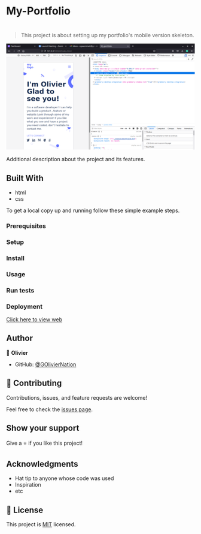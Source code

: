 # My-Portfolio

#

> This project is about setting up my portfolio's mobile version skeleton.

![setup m-version skeleton](./photos/shots/screenshot1.png)

Additional description about the project and its features.

## Built With

- html
- css

To get a local copy up and running follow these simple example steps.

### Prerequisites

### Setup

### Install

### Usage

### Run tests

### Deployment

[Click here to view web](https://GOlivierNation.github.io/portfolio/)

## Author

👤 **Olivier**

- GitHub: [@GOlivierNation](https://github.com/GOlivierNation)

## 🤝 Contributing

Contributions, issues, and feature requests are welcome!

Feel free to check the [issues page](../../issues/).

## Show your support

Give a ⭐️ if you like this project!

## Acknowledgments

- Hat tip to anyone whose code was used
- Inspiration
- etc

## 📝 License

This project is [MIT](./MIT.md) licensed.
